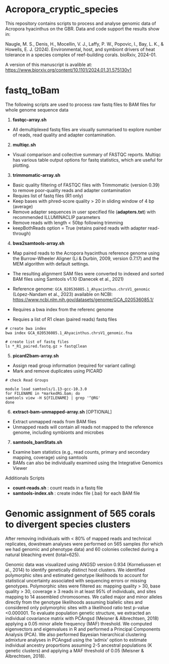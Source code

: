 # Acropora_cryptic_species

This repository contains scripts to process and analyse genomic data of Acropora hyacinthus on the GBR. Data and code support the results show in:

Naugle, M. S., Denis, H., Mocellin, V. J., Laffy, P. W., Popovic, I., Bay, L. K., & Howells, E. J. (2024). Environmental, host, and symbiont drivers of heat tolerance in a species complex of reef-building corals. bioRxiv, 2024-01.

A version of this manuscript is avalible at: https://www.biorxiv.org/content/10.1101/2024.01.31.575130v1

# fastq_toBam

The following scripts are used to process raw fastq files to BAM files for whole genome sequence data

1) **fastqc-array.sh**
  - All demultiplexed fastq files are visually summarised to explore number of reads, read quality and adapter contamination. 

2) **multiqc.sh**
  - Visual comparison and collective summary of FASTQC reports. Multiqc has various table output options for fastq statistics, which are useful for plotting.

3) **trimmomatic-array.sh**
  - Basic quality filtering of FASTQC files with Trimmomatic (version 0.39) to remove poor-quality reads and adapter contamination
  - Requies list of fastq files (R1 only)
  - Keep bases with phred-score quality > 20 in sliding window of 4 bp (average)
  - Remove adapter sequences in user specified file (**adapters.txt**) with recommended ILLUMINACLIP parameters
  - Remove reads with length < 50bp following trimming
  - keepBothReads option = True (retains paired reads with adapter read-through)

4) **bwa2samtools-array.sh**
  - Map paired reads to the Acropora hyacinthus reference genome using the Burrow-Wheeler Aligner (Li & Durbin, 2009, version 0.7.17) and the MEM algorithm with default settings.
  - The resulting alignment SAM files were converted to indexed and sorted BAM files using Samtools v1.10 (Danecek et al., 2021)
  - Reference genome: `GCA_020536085.1_Ahyacinthus.chrsV1_genomic` (López-Nandam et al., 2023) available on NCBI: https://www.ncbi.nlm.nih.gov/datasets/genome/GCA_020536085.1/
    
  - Requires a bwa index from the referenc genome
  - Requies a list of R1 clean (paired reads) fastq files

```
# create bwa index
bwa index GCA_020536085.1_Ahyacinthus.chrsV1_genomic.fna

# create list of fastq files
ls *_R1_paired.fastq.gz > fastqClean

```

5) **picard2bam-array.sh**
  - Assign read group information (required for variant calling)
  - Mark and remove duplicates using PICARD

```
# check Read Groups

module load samtools/1.13-gcc-10.3.0
for FILENAME in *markedRG.bam; do
samtools view -H ${FILENAME} | grep '^@RG'
done
```

6) **extract-bam-unmapped-array.sh** [OPTIONAL]
  - Extract unmapped reads from BAM files
  - Unmapped reads will contain all reads not mapped to the reference genome, including symbionts and microbes

7) **samtools_bamStats.sh**
  - Examine bam statistics (e.g., read counts, primary and secondary mapping, coverage) using samtools
  - BAMs can also be individually examined using the Integrative Genomics Viewer 

Additionals Scripts
   - **count-reads.sh** : count reads in a fastq file
   - **samtools-index.sh** : create index file (.bai) for each BAM file

# Genomic assignment of 565 corals to divergent species clusters

After removing individuals with < 80% of mapped reads and technical replicates, dowstream analyses were performed on 565 samples (for which we had genomic and phenotype data) and 60 colonies collected during a natural bleaching event (total=625).

Genomic data was visualized using ANGSD version 0.934 (Korneliussen et al., 2014) to identify genetically distinct host clusters. We identified polymorphic sites and estimated genotype likelihoods to account for statistical uncertainty associated with sequencing errors or missing genotypes. Polymorphic sites were filtered as: mapping quality > 30, base quality > 30, coverage ≥ 3 reads in at least 95% of individuals, and sites mapping to 14 assembled chromosomes. We called major and minor alleles directly from the genotype likelihoods assuming biallelic sites and considered only polymorphic sites with a likelihood ratio test p-value <0.000001. To evaluate population genetic structure, we extracted an individual covariance matrix with PCAngsd (Meisner & Albrechtsen, 2018) applying a 0.05 minor allele frequency (MAF) threshold. We computed eigenvectors and eigenvalues in R and performed a Principal Components Analysis (PCA). We also performed Bayesian hierarchical clustering admixture analyses in PCAngsd using the ‘admix’ option to estimate individual ancestry proportions assuming 2-5 ancestral populations (K genetic clusters) and applying a MAF threshold of 0.05 (Meisner & Albrechtsen, 2018).
 

